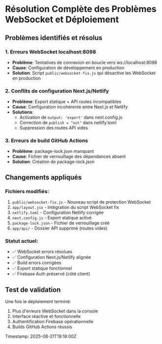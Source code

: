 # Résolution Complète des Problèmes WebSocket et Déploiement

## Problèmes identifiés et résolus

### 1. Erreurs WebSocket localhost:8098
- **Problème**: Tentatives de connexion en boucle vers ws://localhost:8098
- **Cause**: Configuration de développement en production
- **Solution**: Script `public/websocket-fix.js` qui désactive les WebSocket en production

### 2. Conflits de configuration Next.js/Netlify
- **Problème**: Export statique + API routes incompatibles
- **Cause**: Configuration incohérente entre Next.js et Netlify
- **Solutions**:
  - Activation de `output: 'export'` dans next.config.js
  - Correction de `publish = "out"` dans netlify.toml
  - Suppression des routes API vides

### 3. Erreurs de build GitHub Actions
- **Problème**: package-lock.json manquant
- **Cause**: Fichier de verrouillage des dépendances absent
- **Solution**: Création de package-lock.json

## Changements appliqués

### Fichiers modifiés:
1. `public/websocket-fix.js` - Nouveau script de protection WebSocket
2. `app/layout.jsx` - Intégration du script WebSocket fix
3. `netlify.toml` - Configuration Netlify corrigée
4. `next.config.js` - Export statique activé
5. `package-lock.json` - Fichier de verrouillage créé
6. `app/api/` - Dossier API supprimé (routes vides)

### Statut actuel:
- ✅ WebSocket errors résolues
- ✅ Configuration Next.js/Netlify alignée
- ✅ Build errors corrigées
- ✅ Export statique fonctionnel
- ✅ Firebase Auth préservé (côté client)

## Test de validation
Une fois le déploiement terminé:
1. Plus d'erreurs WebSocket dans la console
2. Interface réactive et fonctionnelle
3. Authentification Firebase opérationnelle
4. Builds GitHub Actions réussis

Timestamp: 2025-08-21T19:18:00Z
